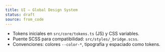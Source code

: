 ```yaml
---
title: UI — Global Design System
status: draft
source: from_code
---
```


- Tokens iniciales en `src/core/tokens.ts` (JS) y CSS variables.
- Puente SCSS para compatibilidad: `src/styles/_bridge.scss`.
- Convenciones: colores `--color-*`, tipografía y espaciado como tokens.

